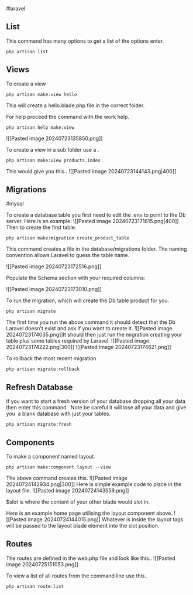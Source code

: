 #laravel 
## List
This command has many options to get a list of the options enter.
```
php artisan list
```

## Views
To create a view 
```
php artisan make:view hello
```

This will create a hello.blade.php file in the correct folder.

For help proceed the command with the work help.

```
php artisan help make:view
```

![[Pasted image 20240723135850.png]]

To create a view in a sub folder use a .
```
php artisan make:view products.index
```

This would give you this..
![[Pasted image 20240723144143.png|400]]

## Migrations
#mysql

To create a database table you first need to edit the .env to point to the Db server.
Here is an example:
![[Pasted image 20240723171815.png|400]]
Then to create the first table.
```
php artisan make:migration create_product_table
```

This command creates a file in the database/migrations folder.  The naming convention allows Laravel to guess the table name.

![[Pasted image 20240723172516.png]]


Populate the Schema section with your required columns:

![[Pasted image 20240723173010.png]]

To run the migration, which will create the Db table product for you.

```
php artisan migrate
```

The first time you run the above command it should detect that the Db Laravel doesn't exist and ask if you want to create it.
![[Pasted image 20240723174035.png]]It should then just run the migration creating your table plus some tables required by Laravel.
![[Pasted image 20240723174222.png|300]]
![[Pasted image 20240723174621.png]]


To rollback the most recent migration 
```
php artisan migrate:rollback
```

## Refresh Database
If you want to start a fresh version of your database dropping all your data then enter this command.  Note be careful it will lose all your data and give you  a blank database with just your tables.
  
```
php artisan migrate:fresh
```


## Components

To make a component named layout.

```
php artisan make:component layout --view
```

The above command creates this.
![[Pasted image 20240724142934.png|300]]
Here is simple example code to place in the layout file.
![[Pasted image 20240724143559.png]]

$slot is where the content of your other blade would slot in.

Here is an example home page utilising the layout component above.
![[Pasted image 20240724144015.png]]
Whatever is inside the layout tags will be passed to the layout blade element into the slot position.

## Routes
The routes are defined in the web.php file and look like this..
![[Pasted image 20240725151053.png]]

To view a list of all routes from the command line use this..
```
php artisan route:list
```


